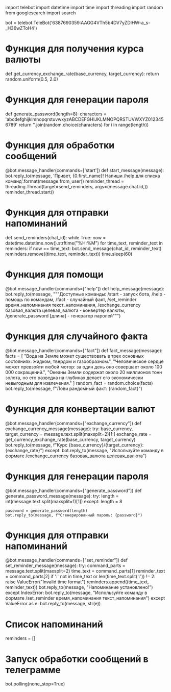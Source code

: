 import telebot
import datetime
import time
import threading
import random
from googlesearch import search

bot = telebot.TeleBot('6387690359:AAGG4VTh5b4DV7yZDlHW-a_s-_H36wZToH4')
# Функция для получения курса валюты
def get_currency_exchange_rate(base_currency, target_currency):
    return random.uniform(0.5, 2.0)
# Функция для генерации пароля
def generate_password(length=8):
    characters = 'abcdefghijklmnopqrstuvwxyzABCDEFGHIJKLMNOPQRSTUVWXYZ0123456789'
    return ''.join(random.choice(characters) for i in range(length))

# Функция для обработки сообщений
@bot.message_handler(commands=['start'])
def start_message(message):
    bot.reply_to(message, 'Привет, {0.first_name}! Напиши /help для списка команд'.format(message.from_user))
    reminder_thread = threading.Thread(target=send_reminders, args=(message.chat.id,))
    reminder_thread.start()

# Функция для отправки напоминаний
def send_reminders(chat_id):
    while True:
        now = datetime.datetime.now().strftime("%H:%M")
        for time_text, reminder_text in reminders:
            if now == time_text:
                bot.send_message(chat_id, reminder_text)
                reminders.remove((time_text, reminder_text))
        time.sleep(60)

# Функция для помощи
@bot.message_handler(commands=["help"])
def help_message(message):
    bot.reply_to(message, """Доступные команды:
/start - запуск бота,
/help - помощь по командам, 
/fact - случайный факт,
/set_reminder время_напоминания текст_напоминания,
/exchange_currency базовая_валюта целевая_валюта - конвертер валюты,
/generate_password [длина] - генератор паролей""")

# Функция для случайного факта
@bot.message_handler(commands=["fact"])
def fact_message(message):
    facts = [
        "Вода на Земле может существовать в трех основных состояниях: жидком, твердом и газообразном.",
        "Человеческое сердце может превзойти любой мотор: за один день оно совершает около 100 000 сокращений.",
        "Океаны Земли содержат около 20 миллионов тонн золота, но его разведка на глубинах делает его экономически невыгодным для извлечения."
    ]
    random_fact = random.choice(facts)
    bot.reply_to(message, f"Лови рандомный факт: {random_fact}")

# Функция для конвертации валют
@bot.message_handler(commands=["exchange_currency"])
def exchange_currency_message(message):
    try:
        base_currency, target_currency = message.text.split(maxsplit=2)[1:]
        exchange_rate = get_currency_exchange_rate(base_currency, target_currency)
        bot.reply_to(message, f"Курс {base_currency}/{target_currency}: {exchange_rate}")
    except:
        bot.reply_to(message, "Используйте команду в формате /exchange_currency базовая_валюта целевая_валюта")
# Функция для генерации пароля
@bot.message_handler(commands=["generate_password"])
def generate_password_message(message):
    try:
        length = int(message.text.split(maxsplit=1)[1])
    except:
        length = 8

    password = generate_password(length)
    bot.reply_to(message, f"Сгенерированный пароль: {password}")

# Функция для отправки напоминаний
@bot.message_handler(commands=["set_reminder"])
def set_reminder_message(message):
    try:
        command_parts = message.text.split(maxsplit=2)
        time_text = command_parts[1]
        reminder_text = command_parts[2]
        if ':' not in time_text or len(time_text.split(':')) != 2:
            raise ValueError("Invalid time format")
        reminders.append((time_text, reminder_text))
        bot.reply_to(message, "Напоминание установлено!")
    except IndexError:
        bot.reply_to(message, "Используйте команду в формате /set_reminder время_напоминания текст_напоминания")
    except ValueError as e:
        bot.reply_to(message, str(e))

# Список напоминаний
reminders = []

# Запуск обработки сообщений в телеграмме
bot.polling(none_stop=True)
